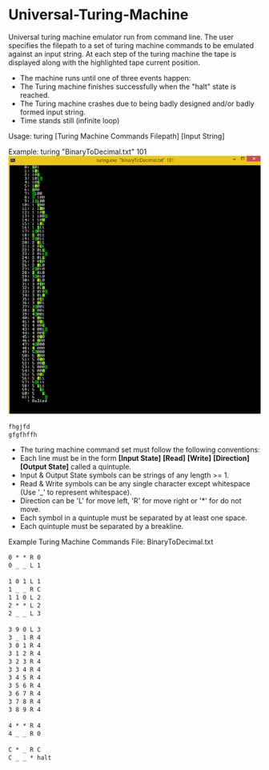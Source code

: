 Universal-Turing-Machine
========================

Universal turing machine emulator run from command line.
The user specifies the filepath to a set of turing machine commands to be emulated against an input string.
At each step of the turing machine the tape is displayed along with the highlighted tape current position.

* The machine runs until one of three events happen:
 * The Turing machine finishes successfully when the "halt" state is reached.
 * The Turing machine crashes due to being badly designed and/or badly formed input string.
 * Time stands still (infinite loop)


Usage: turing [Turing Machine Commands Filepath] [Input String]

Example: turing "BinaryToDecimal.txt" 101
![universal-turing-machine](images/universal_turing_machine_example.PNG)

    fhgjfd
    gfgfhffh

* The turing machine command set must follow the following conventions:
 * Each line must be in the form **[Input State]** **[Read]** **[Write]** **[Direction]** **[Output State]** called a quintuple.
 * Input & Output State symbols can be strings of any length >= 1.
 * Read & Write symbols can be any single character except whitespace (Use '_' to represent whitespace).
 * Direction can be 'L' for move left, 'R' for move right or '*' for do not move.
 * Each symbol in a quintuple must be separated by at least one space.
 * Each quintuple must be separated by a breakline.

Example Turing Machine Commands File: BinaryToDecimal.txt

    0 * * R 0
    0 _ _ L 1
    
    1 0 1 L 1
    1 _ _ R C
    1 1 0 L 2
    2 * * L 2
    2 _ _ L 3
    
    3 9 0 L 3
    3 _ 1 R 4
    3 0 1 R 4
    3 1 2 R 4
    3 2 3 R 4
    3 3 4 R 4
    3 4 5 R 4
    3 5 6 R 4
    3 6 7 R 4
    3 7 8 R 4
    3 8 9 R 4
    
    4 * * R 4
    4 _ _ R 0
    
    C * _ R C
    C _ _ * halt
